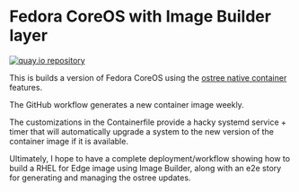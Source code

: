 # Fedora CoreOS with Image Builder layer

[![quay.io repository](https://img.shields.io/badge/updated-2022--10--10-green)](https://quay.io/repository/miabbott/fcos-image-builder)

This is builds a version of Fedora CoreOS using the [ostree native container](https://fedoraproject.org/wiki/Changes/OstreeNativeContainer)
features.

The GitHub workflow generates a new container image weekly.

The customizations in the Containerfile provide a hacky systemd service + timer
that will automatically upgrade a system to the new version of the container image
if it is available.

Ultimately, I hope to have a complete deployment/workflow showing how to build a
RHEL for Edge image using Image Builder, along with an e2e story for generating
and managing the ostree updates.
